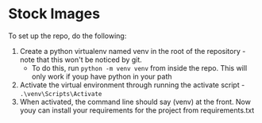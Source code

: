 # Stock Images

To set up the repo, do the following:

1. Create a python virtualenv named venv in the root of the repository - note that this won't be noticed by git.
    - To do this, run `python -m venv venv` from inside the repo. This will only work if youp have python in your path
2. Activate the virtual environment through running the activate script - `.\venv\Scripts\Activate`
3. When activated, the command line should say (venv) at the front. Now youy can install your requirements for the project from requirements.txt
